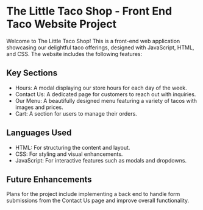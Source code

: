 # The Little Taco Shop - Front End Taco Website Project

Welcome to The Little Taco Shop! This is a front-end web application showcasing our delightful taco offerings, designed with JavaScript, HTML, and CSS. The website includes the following features:

## Key Sections

- Hours: A modal displaying our store hours for each day of the week.
- Contact Us: A dedicated page for customers to reach out with inquiries.
- Our Menu: A beautifully designed menu featuring a variety of tacos with images and prices.
- Cart: A section for users to manage their orders.

## Languages Used

- HTML: For structuring the content and layout.
- CSS: For styling and visual enhancements.
- JavaScript: For interactive features such as modals and dropdowns.

## Future Enhancements

Plans for the project include implementing a back end to handle form submissions from the Contact Us page and improve overall functionality.

